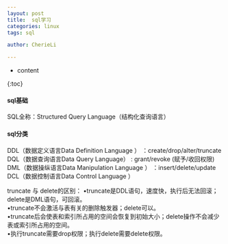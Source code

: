 ```yaml
---
layout: post  
title:  sql学习  
categories: linux  
tags: sql

author: CherieLi

---
```


* content  

{:toc}  

#### sql基础
SQL全称：Structured Query Language（结构化查询语言）  

#### sql分类
DDL（数据定义语言Data Definition Language ）  ：create/drop/alter/truncate  
DQL（数据查询语言Data Query Language）  : grant/revoke  (赋予/收回权限)  
DML（数据操纵语言Data Manipulation Language ）  ：insert/delete/update  
DCL（数据控制语言Data Control Language ）  


truncate 与 delete的区别：
•truncate是DDL语句，速度快，执行后无法回滚；delete是DML语句，可回滚。  
•truncate不会激活与表有关的删除触发器；delete可以。  
•truncate后会使表和索引所占用的空间会恢复到初始大小；delete操作不会减少表或索引所占用的空间。  
•执行truncate需要drop权限；执行delete需要delete权限。  
